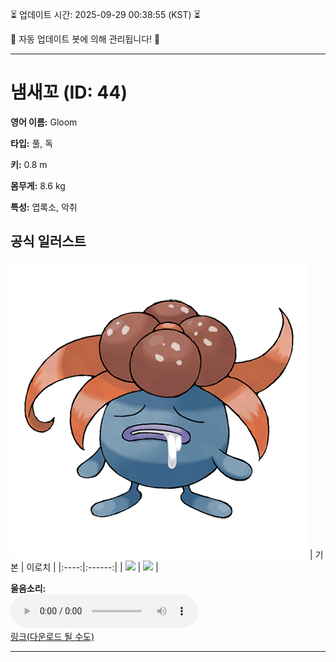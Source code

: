 
⏳ 업데이트 시간: 2025-09-29 00:38:55 (KST) ⏳

🤖 자동 업데이트 봇에 의해 관리됩니다! 🤖

---

# 냄새꼬 (ID: 44)
**영어 이름:** Gloom

**타입:** 풀, 독

**키:** 0.8 m

**몸무게:** 8.6 kg

**특성:** 엽록소, 악취

## 공식 일러스트
![](https://raw.githubusercontent.com/PokeAPI/sprites/master/sprites/pokemon/other/official-artwork/44.png)
| 기본 | 이로치 |
|:----:|:------:|
| <img src="http://play.pokemonshowdown.com/sprites/ani/gloom.gif" width="200"> | <img src="http://play.pokemonshowdown.com/sprites/ani-shiny/gloom.gif" width="200"> |

**울음소리:**<br><audio controls src="https://raw.githubusercontent.com/PokeAPI/cries/main/cries/pokemon/latest/44.ogg"></audio><br> [링크(다운로드 될 수도)](https://raw.githubusercontent.com/PokeAPI/cries/main/cries/pokemon/latest/44.ogg)


---
